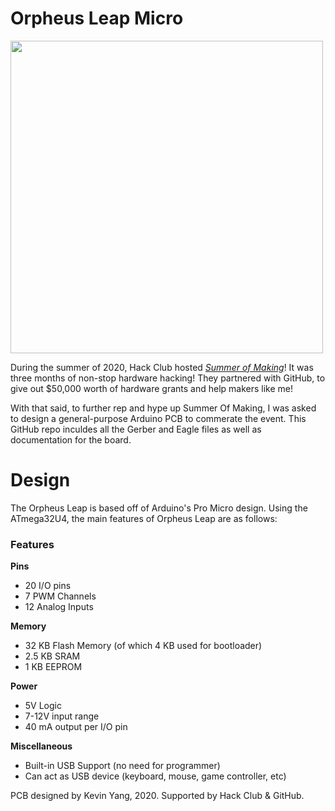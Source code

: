 # Orpheus Leap Micro

<img src="http://cloud-jrox24mrn.vercel.app/orpheus_leap_micro_final.png" width= "500px">

During the summer of 2020, Hack Club hosted [*Summer of Making*](https://summer.hackclub.com)! It was three months of non-stop hardware hacking! They partnered with GitHub, to give out $50,000 worth of hardware grants and help makers like me!

With that said, to further rep and hype up Summer Of Making, I was asked to design a general-purpose Arduino PCB to commerate the event. This GitHub repo inculdes all the Gerber and Eagle files as well as documentation for the board.

# Design

The Orpheus Leap is based off of Arduino's Pro Micro design. Using the ATmega32U4, the main features of Orpheus Leap are as follows:

### Features

**Pins**
* 20 I/O pins 
* 7 PWM Channels
* 12 Analog Inputs

**Memory**
* 32 KB Flash Memory (of which 4 KB used for bootloader)
* 2.5 KB SRAM
* 1 KB EEPROM

**Power**
* 5V Logic
* 7-12V input range
* 40 mA output per I/O pin

**Miscellaneous**
* Built-in USB Support (no need for programmer)
* Can act as USB device (keyboard, mouse, game controller, etc)

<!-- # Photos -->

PCB designed by Kevin Yang, 2020. Supported by Hack Club & GitHub.
